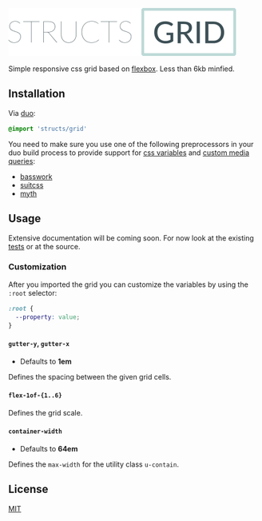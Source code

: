 
![logo for structs/grid][logo]

Simple responsive css grid based on [flexbox](http://www.w3.org/TR/css3-flexbox). Less than 6kb minfied.

## Installation

Via [duo](https://github.com/duojs/duo):

```css
@import 'structs/grid'
```

You need to make sure you use one of the following preprocessors in your duo build process to provide support for [css variables](http://dev.w3.org/csswg/css-variables/) and [custom media queries](http://dev.w3.org/csswg/mediaqueries-4/#custom-mq):

* [basswork](https://github.com/jxnblk/basswork)
* [suitcss](https://github.com/suitcss/rework-suit)
* [myth](https://github.com/segmentio/myth)

## Usage

Extensive documentation will be coming soon. For now look at the existing [tests](./test/index.html) or at the source.

### Customization

After you imported the grid you can customize the variables by using the `:root` selector:

```css
:root {
  --property: value;
}
```

#### `gutter-y`, `gutter-x`
* Defaults to **1em**

Defines the spacing between the given grid cells.

#### `flex-1of-{1..6}`
Defines the grid scale.

#### `container-width`
* Defaults to **64em**

Defines the `max-width` for the utility class `u-contain`.

## License

[MIT][license]

[logo]: ./grid.png
[license]: ./license